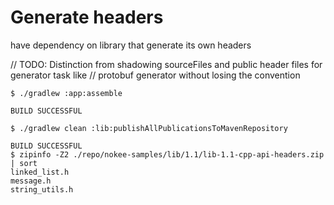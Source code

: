 # Generate headers

have dependency on library that generate its own headers


// TODO: Distinction from shadowing sourceFiles and public header files for generator task like
//  protobuf generator without losing the convention

```shell {exemplar}
$ ./gradlew :app:assemble

BUILD SUCCESSFUL
```


```shell {exemplar}
$ ./gradlew clean :lib:publishAllPublicationsToMavenRepository

BUILD SUCCESSFUL
$ zipinfo -Z2 ./repo/nokee-samples/lib/1.1/lib-1.1-cpp-api-headers.zip | sort
linked_list.h
message.h
string_utils.h
```
